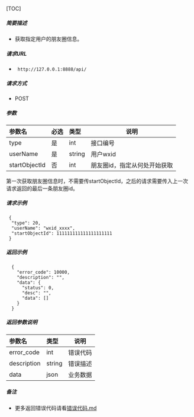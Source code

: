 


[TOC]
    
##### 简要描述

- 获取指定用户的朋友圈信息。

##### 请求URL

- ` http://127.0.0.1:8888/api/`

##### 请求方式

- POST

##### 参数

| 参数名           | 必选 | 类型     | 说明              |   
|:--------------|:---|:-------|-----------------|   
| type          | 是  | int    | 接口编号            |   
| userName      | 是  | string | 用户wxid          |   
| startObjectId | 否  | int    | 朋友圈id，指定从何处开始获取 |   

第一次获取朋友圈信息时，不需要传startObjectId，之后的请求需要传入上一次请求返回的最后一条朋友圈id。

##### 请求示例

```
 {
  "type": 20,
  "userName": "wxid_xxxx",
  "startObjectId": 111111111111111111111
 } 
```

##### 返回示例 

``` 
  {
    "error_code": 10000,
    "description": "",
    "data": {
      "status": 0,
      "desc": "",
      "data": []
    }
  }
```

##### 返回参数说明 

| 参数名         | 类型     | 说明   |   
|:------------|:-------|------|   
| error_code  | int    | 错误代码 |   
| description | string | 错误描述 |   
| data        | json   | 业务数据 |   

##### 备注 

- 更多返回错误代码请看[错误代码.md](../错误代码.md)






